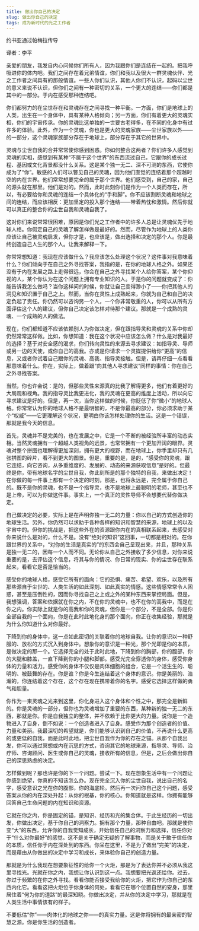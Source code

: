 ```yaml
--- 
title: 做出你自己的决定 
slug: 做出你自己的决定 
tags: 成为新时代的光之工作者
--- 
```

约书亚通过帕梅拉传导

译者：李平

亲爱的朋友，我发自内心问候你们所有人，因为我跟你们是连结在一起的。把我呼吸进你的体内吧。我们之间存在着兄弟情谊，你们和我以及很大一群灵魂伙伴、光之工作者之间具有的那般情谊。一些人你们认识，其他人你们不认识，起码以尘世的意义来说不认识，但你们之间有一种密切的关系，一个更大的连结——你们都是其中的一部分。于内在感受那种连结吧。

你们都努力的在尘世存在和灵魂存在之间寻找一种平衡。一方面，你们是地球上的人类，出生在一个身体中，具有某种人格倾向；另一方面，你们有着更大的灵魂实相，你们的宇宙传承。你的灵魂比这单独的一世要古老得多，在不同的化身中有过许多的体验。此外，作为一个灵魂，你也是更大的灵魂家族——尘世家族以外——的一部分，这个灵魂家族部分存在于地球上，部分存在于其它的世界中。

灵魂与尘世自我的合并常常使你感到困惑。你如何整合这两者？你们许多人感觉到灵魂的实相，感觉到有某种“不属于这个世界”的东西流过自己，它跟你的成长过程、基因或文化背景都没什么关系。这是某个独一无二、深不可测的东西，它使你成为了“你”。敏感的人们可以瞥见自己的灵魂，因为他们直觉的连结着那个超越时空的内在世界。他们常常想要完全的属于那个世界。他们感受到，自己的家，自己的源头就在那里。他们是对的。然而，此时此刻你们是作为一个人类而存在，所以，有必要给你和灵魂的连结一个具体化的“手和脚”。你不应该割断灵魂和地球之间的连结，而应该相反：更加坚定的投入那个连结——带着热忱和激情。然后你就可以真正的整合你的尘世自我和灵魂自我了。

这对你们来说常常很困难，原因是你们光之工作者中的许多人总是让灵魂优先于地球人格。你假定自己的灵魂了解怎样做是最好的。然而，尽管作为地球上的人类你应该让自己被灵魂启发，但你才是，也应该是，做出选择和决定的那个人。你是最终创造自己人生的那个人。让我来解释一下。

你常常想知道：我现在应该做什么？我应该怎么处理这个状况？这件事对我意味着什么？你们倾向于在自己之外寻找答案，我指的是，在你的地球人格之外。如果还没有于内在发展之路上走得很远，你会在自己之外寻找某个人给你答案，某个你仰视的人，某个你认为在这个问题上拥有专业知识的人。于是你的问题就变成了：你能告诉我怎么做吗？当你这样问的时候，你就让自己变得渺小了——你把其他人的洞见和知识置于自己之上。然而，当你在灵性上成熟起来，你就为自己和自己的决定负起了责任。你仍然可以咨询另一个人，一个你非常敬重的人，你可以从所有方面评估这个人的建议，但你自己决定该怎样对待那个建议。那就是一个成熟的灵魂、一个成熟的人的做法。

现在，你们都知道不应该依赖别人为你做决定，但在跟指导灵和灵魂的关系中你却仍然常常这样做。比如，你想知道：我在这个状况中应该怎么做？什么是对我最好的选择？基于对安全感的渴求，你们转向灵性的来源去寻求建议：如指导灵、导师或另一边的天使，或你自己的高我。亦或是你请求一个灵媒提供给你“更高”的信息，又或者你试着自己跟你的灵魂、高我、指导灵接触。但是，请再仔细一点看看那意味着什么。你在，实际上，做着跟“向其他人寻求建议”同样的事情：你在自己之外寻找答案。

当然，你也许会说：是的，但那些灵性来源真的比我了解得更多，他们有着更好的大局观和视角。我的指导灵比我更进化，我的灵魂在更高的维度上活动，所以向它寻求建议是好的。但是，再一次，当你这样做的时候，你贬低了你“微小”的地球人格。你常常认为你的地球人格不是最明智的，不是你最高的部分，你必须求助于某个“权威”——它更理解这个状况，更明白你该怎样处理你的生活。这是一个错误，那就是我今天的信息。

首先，灵魂并不是完美的，也在发展之中，它是一个不断的被经验所丰富的动态实相。当然灵魂拥有一个超越人类视角的远景，也常常拥有一个更加开阔的眼界。灵魂对整个拼图也理解得更加深刻，拥有更大的视野，而在地球上，你手里却只有几张拼图的碎片，看不到更大的图景。但是，重要的是，是的，“感受你的灵魂，跟它连结，向它咨询，从多重维度的、发展的、动态的来源获取信息”是好的。但最终是你，带有地球名字的尘世自我，你此刻所是的那个独特的自我，来做出决定！在你做的每一件事上都有一个决定的时刻，那是，也将永远是，完全属于你自己的。既不是你的灵魂，也不是一个指导灵，也不是地球上最聪明的老师，甚至也不是上帝，可以为你做这件事。事实上，一个真正的灵性导师不会想要代替你做决定。

自己做决定的必要，实际上是在声明你独一无二的力量：你以自己的方式创造你的地球生活。另外，你仍然可以求助于各种各样的知识和智慧的来源，地球上的以及宇宙中的。但你的挑战是，把这些外在的资源跟你内在的真相联系起来，去感受对你来说什么是对的，什么不是。没有“绝对的知识”这回事，一切都是相对的。在你跟世界的关系中，“对你的生活是真实的”的东西会自己呈现出来，并且，那种关系是独一无二的，因每一个人而不同。无论你从自己之外接收了多少信息，对你来说重要的是，去评估这个信息，将其与你的情况、你日常的现实、你的尘世存在联系起来，看看它是否是恰当的。

感受你的地球人格，感受它所有的面向：它的恐惧、痛苦、希望、欢乐，以及所有那些源自于尘世的、人类生活的如此深刻、如此真实的情感。这些情感常常令人困惑，甚至是压倒性的，因而你寻找自己之上或之外的某种东西来掌控局面。但是，我想强调，答案和依据就在你之内，不在你的灵魂中，也不在你的高我中，而是在你之内。你实际上就是你的高我和你的灵魂，但你是一个部分，不是全部。你是你全部自我的一个面向，你是在此时此地化身的那个面向，你正在收集经验，那就是为什么你知道什么对你最好。

下降到你的身体中，这一点如此密切的关联着你的地球自我。让你的意识以一种舒服的、放松的方式沉入到身体中。想象你的意识是一种光，那个光即是你的本质，是做决定的那一个。它选择完全的处于此时此地，下降到你的胸部，你的腹部，你的大腿和膝盖，一直下降到你的小腿和脚部。感受光完全穿透你的身体，感受你身体的力量和活力。感受你的身体不仅仅是肉体细胞的组合，它是一个活生生的、聪明的、被鼓舞的存在。你是谁？你是今生连结着这个身体的意识。你是美丽的、浩瀚的，你连结着这个存在，这个存在现在携带着你的名字。感受它选择这样做的勇气和胆量。

你作为一束灵魂之光来到这里，你化身进入这个身体和个性之中，那完全是新鲜的。你是灵魂的一部分，但你也为灵魂增加了重要的东西，某种新的独一无二的东西，那就是你。你是自我独立的整体，并不依赖于比你更大的力量。说你是一个造物进入了自身，倒不如说：一个创造者进入了自身。感受作为那个创造者的价值、力量和美丽。我最深切的希望就是，你们能够认识到自己的价值，不再说什么更高的或更低的自我，而是此时此地，把尘世自我作为你的存在之锚。从那个自我出发，你可以通过冥想或内在沉思的方式，咨询其它的地球来源，指导灵、导师、治疗师、咨询顾问、医生或你自己的灵魂，接收所有的信息，但是，之后会做出你自己的深思熟虑的决定。

怎样做到呢？那也许是你的下一个问题。尝试一下。现在想象生活中有一个问题让你感到绝望，你真的不知该怎么办。现在完全沉入你的尘世自我，说出自己的名字，感受意识之光在你的腹部，你的海底轮。然后再一次问你自己这个问题，感受答案从你的内在深处升起：从你的根基，你的核心。你知道就是这样。你拥有能够回答自己生命问题的内在知识和资源。

它就在你之内，你是固定的锚，是知识、经历和光的集合体。于此生经历的一切出发，你做出决定，基于你自己的洞察力。拥有那个力量，那种自由吧。那就是使你变“大”的东西，允许你的自我觉知成长，开始信任自己的洞察力和选择，信任你对于“什么对你最好”的感觉。这不是关于确定无疑的了解事物，而是关于敢于信任你的本质，信任你于内在深处到的东西。你呆在这里，不是为了做出“完美”的决定，而是藉由从你做出的决定中学习和成长，来体验你自己的创造力量。

那就是为什么我现在想要象征性的给你一个火炬，那是为了表达你并不必须从我这里寻找光。光就在你之内，我想让你认识到这一点。我想要把光返还给你。过去，你过于频繁的在你之外寻找。看看你能否接受我给你的火炬，把它作为你自己的东西内化它。看看这把火炬位于你身体的何处，看看它在哪个位置自然的安身，那里居住着“何为你的道路”的最深知晓。你做出决定，并从你的决定中学习，那就是在人类生活中事情该有的样子。

不要低估“你”——肉体化的地球之你——的真实力量。这是你将拥有的最亲密的智慧之源。你是你生活的创造者。